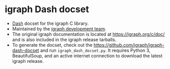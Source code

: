 igraph Dash docset
==================

 - [Dash](https://kapeli.com/dash) docset for the igraph C library.
 - Maintained by the [igraph development team](https://github.com/igraph/).
 - The original igraph documentation is located at https://igraph.org/c/doc/ and is also included in the igraph release tarballs.
 - To generate the docset, check out the https://github.com/igraph/igraph-dash-docset and run `igraph_dash_docset.py`. It requires Python 3, BeautifulSoup, and an active internet connection to download the latest igraph release.
